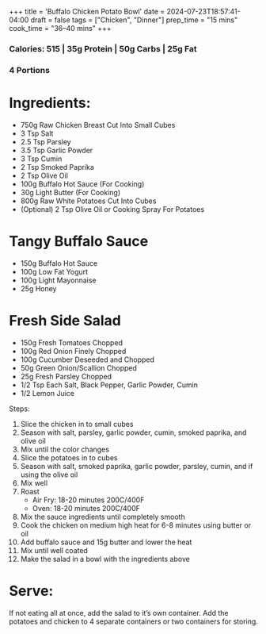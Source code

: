 +++
title = 'Buffalo Chicken Potato Bowl'
date = 2024-07-23T18:57:41-04:00
draft = false
tags = ["Chicken", "Dinner"]
prep_time = "15 mins"
cook_time = "36–40 mins"
+++

### Calories: 515 | 35g Protein | 50g Carbs | 25g Fat
### 4 Portions

# Ingredients:
- 750g Raw Chicken Breast Cut Into Small Cubes
- 3 Tsp Salt
- 2.5 Tsp Parsley
- 3.5 Tsp Garlic Powder
- 3 Tsp Cumin
- 2 Tsp Smoked Paprika
- 2 Tsp Olive Oil
- 100g Buffalo Hot Sauce (For Cooking)
- 30g Light Butter (For Cooking)
- 800g Raw White Potatoes Cut Into Cubes
- (Optional) 2 Tsp Olive Oil or Cooking Spray For Potatoes

# Tangy Buffalo Sauce
- 150g Buffalo Hot Sauce
- 100g Low Fat Yogurt
- 100g Light Mayonnaise
- 25g Honey

# Fresh Side Salad
- 150g Fresh Tomatoes Chopped
- 100g Red Onion Finely Chopped
- 100g Cucumber Deseeded and Chopped
- 50g Green Onion/Scallion Chopped
- 25g Fresh Parsley Chopped
- 1/2 Tsp Each Salt, Black Pepper, Garlic Powder, Cumin
- 1/2 Lemon Juice

Steps:
1. Slice the chicken in to small cubes
2. Season with salt, parsley, garlic powder, cumin, smoked paprika, and olive oil
3. Mix until the color changes
4. Slice the potatoes in to cubes
5. Season with salt, smoked paprika, garlic powder, parsley, cumin, and if using the olive oil
6. Mix well
7. Roast
    - Air Fry: 18-20 minutes 200C/400F
    - Oven: 18-20 minutes 200C/400F
8. Mix the sauce ingredients until completely smooth
9. Cook the chicken on medium high heat for 6-8 minutes using butter or oil
10. Add buffalo sauce and 15g butter and lower the heat
11. Mix until well coated
12. Make the salad in a bowl with the ingredients above

# Serve:
If not eating all at once, add the salad to it’s own container.
Add the potatoes and chicken to 4 separate containers or two containers for storing.

